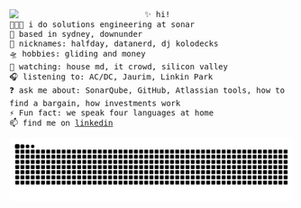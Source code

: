 <img align="left" width="240" src="https://user-images.githubusercontent.com/59625655/109374702-47bb7200-790b-11eb-97de-800a8c1462e9.jpg"> 
<samp>
  ✨ hi! <br>
  👩🏼‍💻 i do solutions engineering at sonar<br> 
  🌁 based in sydney, downunder <br>
  📛 nicknames: halfday, datanerd, dj kolodecks <br>
  🛸 hobbies: gliding and money<br>
  🎥 watching: house md, it crowd, silicon valley <br> 
  🎧 listening to: AC/DC, Jaurim, Linkin Park<br>
  ❓ ask me about: SonarQube, GitHub, Atlassian tools, how to find a bargain, how investments work <br> 
  ⚡ Fun fact: we speak four languages at home<br>
  📫 find me on <a href="https://www.linkedin.com/in/andrek/">linkedin</a> <br>
</samp>

<!--
**andrekolodochka/andrekolodochka** is a ✨ _special_ ✨ repository because its `README.md` (this file) appears on your GitHub profile.

Here are some ideas to get you started:

- 🔭 I’m currently working on ...
- 🌱 I’m currently learning ...
- 👯 I’m looking to collaborate on ...
- 🤔 I’m looking for help with ...
- 💬 Ask me about GitHub, Atlassian tools and how to find a bargain
- 📫 How to reach me: 
- 😄 Pronouns: ...
- ⚡ Fun fact: ...
-->

![Snake animation](https://github.com/andrekolodochka/andrekolodochka/blob/output/github-contribution-grid-snake.svg)
